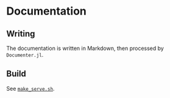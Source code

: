 # Documentation

## Writing

The documentation is written in Markdown, then processed by `Documenter.jl`.

## Build

See [`make_serve.sh`](./make_serve.sh).
